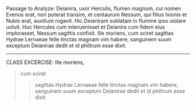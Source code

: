 Passage to Analyze:
Deianira, uxor Herculis, flumen magnum, cui nomen Evenus erat, non poterat transire, et centaurum Nessum, qui filius Ixionis et Nubis erat, auxilium rogavit. 
Hic Deianiram sublatam in flumine ipso uiolare uoluit. 
Huc Hercules cum interuenisset et Deianira cum fidem eius implorasset, Nessum sagittis confixit.
Ille moriens, cum sciret sagittas Hydrae Lernaeae felle tinctas magnam vim habere, sanguinem suum exceptum Deianirae dedit et id philtrum esse dixit.
________________________________________________________________________
CLASS EXCERCISE:
Ille moriens, 
> cum sciret 
> > sagittas Hydrae Lernaeae felle tinctas magnam vim habere, 
sanguinem suum exceptum Deianirae dedit 
et 
> id philtrum esse 
dixit.


